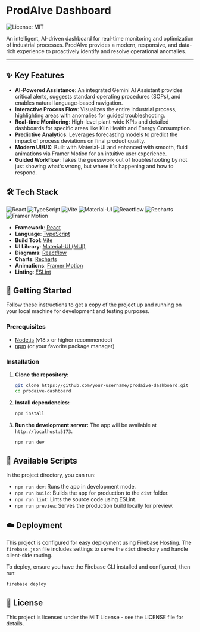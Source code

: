 # ProdAIve Dashboard

![License: MIT](https://img.shields.io/badge/License-MIT-yellow.svg)

An intelligent, AI-driven dashboard for real-time monitoring and optimization of industrial processes. ProdAIve provides a modern, responsive, and data-rich experience to proactively identify and resolve operational anomalies.

---

<!-- Optional: Add a screenshot or GIF of the dashboard in action -->
<!-- ![ProdAIve Dashboard Demo](path/to/your/screenshot.png) -->

## ✨ Key Features

- **AI-Powered Assistance**: An integrated Gemini AI Assistant provides critical alerts, suggests standard operating procedures (SOPs), and enables natural language-based navigation.
- **Interactive Process Flow**: Visualizes the entire industrial process, highlighting areas with anomalies for guided troubleshooting.
- **Real-time Monitoring**: High-level plant-wide KPIs and detailed dashboards for specific areas like Kiln Health and Energy Consumption.
- **Predictive Analytics**: Leverages forecasting models to predict the impact of process deviations on final product quality.
- **Modern UI/UX**: Built with Material-UI and enhanced with smooth, fluid animations via Framer Motion for an intuitive user experience.
- **Guided Workflow**: Takes the guesswork out of troubleshooting by not just showing what's wrong, but where it's happening and how to respond.

## 🛠️ Tech Stack

![React](https://img.shields.io/badge/React-18.2.0-blue?logo=react)
![TypeScript](https://img.shields.io/badge/TypeScript-5.4.5-blue?logo=typescript)
![Vite](https://img.shields.io/badge/Vite-5.3.1-purple?logo=vite)
![Material-UI](https://img.shields.io/badge/Material--UI-5.15.20-blue?logo=mui)
![Reactflow](https://img.shields.io/badge/Reactflow-11.11.4-orange)
![Recharts](https://img.shields.io/badge/Recharts-2.12.7-green)
![Framer Motion](https://img.shields.io/badge/Framer%20Motion-11.2.10-black?logo=framer)

- **Framework**: [React](https://reactjs.org/)
- **Language**: [TypeScript](https://www.typescriptlang.org/)
- **Build Tool**: [Vite](https://vitejs.dev/)
- **UI Library**: [Material-UI (MUI)](https://mui.com/)
- **Diagrams**: [Reactflow](https://reactflow.dev/)
- **Charts**: [Recharts](https://recharts.org/)
- **Animations**: [Framer Motion](https://www.framer.com/motion/)
- **Linting**: [ESLint](https://eslint.org/)

## 🚀 Getting Started

Follow these instructions to get a copy of the project up and running on your local machine for development and testing purposes.

### Prerequisites

- [Node.js](https://nodejs.org/) (v18.x or higher recommended)
- [npm](https://www.npmjs.com/) (or your favorite package manager)

### Installation

1.  **Clone the repository:**
    ```sh
    git clone https://github.com/your-username/prodaive-dashboard.git
    cd prodaive-dashboard
    ```

2.  **Install dependencies:**
    ```sh
    npm install
    ```

3.  **Run the development server:**
    The app will be available at `http://localhost:5173`.
    ```sh
    npm run dev
    ```

## 📜 Available Scripts

In the project directory, you can run:

- `npm run dev`: Runs the app in development mode.
- `npm run build`: Builds the app for production to the `dist` folder.
- `npm run lint`: Lints the source code using ESLint.
- `npm run preview`: Serves the production build locally for preview.

## ☁️ Deployment

This project is configured for easy deployment using Firebase Hosting. The `firebase.json` file includes settings to serve the `dist` directory and handle client-side routing.

To deploy, ensure you have the Firebase CLI installed and configured, then run:
```sh
firebase deploy
```

## 📄 License

This project is licensed under the MIT License - see the LICENSE file for details.